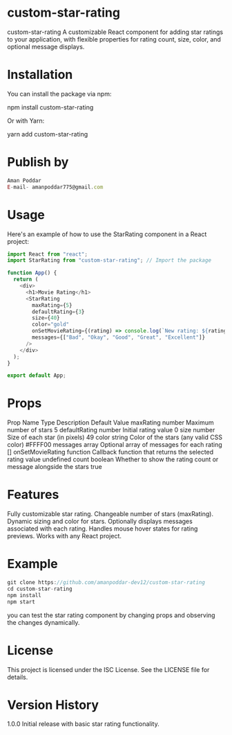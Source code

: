 # custom-star-rating

custom-star-rating
A customizable React component for adding star ratings to your application, with flexible properties for rating count, size, color, and optional message displays.

# Installation

You can install the package via npm:

npm install custom-star-rating

Or with Yarn:

yarn add custom-star-rating

# Publish by

```js
Aman Poddar
E-mail- amanpoddar775@gmail.com
```

# Usage

Here's an example of how to use the StarRating component in a React project:

```js
import React from "react";
import StarRating from "custom-star-rating"; // Import the package

function App() {
  return (
    <div>
      <h1>Movie Rating</h1>
      <StarRating
        maxRating={5}
        defaultRating={3}
        size={40}
        color="gold"
        onSetMovieRating={(rating) => console.log(`New rating: ${rating}`)}
        messages={["Bad", "Okay", "Good", "Great", "Excellent"]}
      />
    </div>
  );
}

export default App;
```

# Props

Prop Name Type Description Default Value
maxRating number Maximum number of stars 5
defaultRating number Initial rating value 0
size number Size of each star (in pixels) 49
color string Color of the stars (any valid CSS color) #FFFF00
messages array Optional array of messages for each rating []
onSetMovieRating function Callback function that returns the selected rating value undefined
count boolean Whether to show the rating count or message alongside the stars true

# Features

Fully customizable star rating.
Changeable number of stars (maxRating).
Dynamic sizing and color for stars.
Optionally displays messages associated with each rating.
Handles mouse hover states for rating previews.
Works with any React project.

# Example

```js
git clone https://github.com/amanpoddar-dev12/custom-star-rating
cd custom-star-rating
npm install
npm start
```

you can test the star rating component by changing props and observing the changes dynamically.

# License

This project is licensed under the ISC License. See the LICENSE file for details.

# Version History

1.0.0
Initial release with basic star rating functionality.
